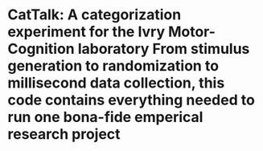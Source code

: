 CatTalk: A categorization experiment for the Ivry Motor-Cognition laboratory
From stimulus generation to randomization to millisecond data collection, this code contains everything needed to run one bona-fide emperical research project
=======
